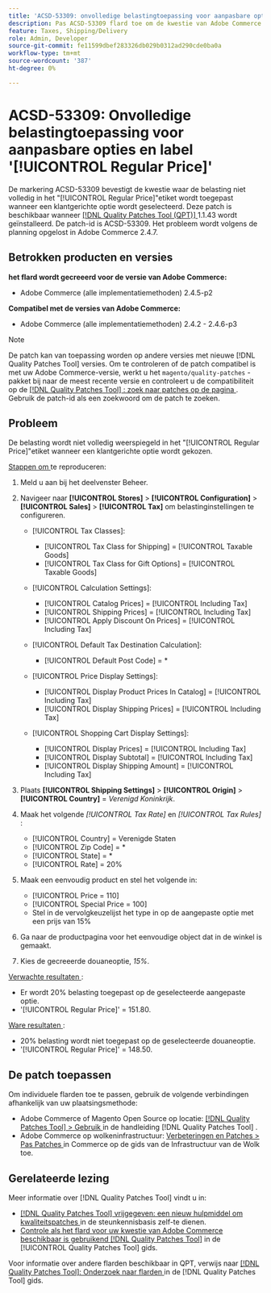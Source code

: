 ```yaml
---
title: 'ACSD-53309: onvolledige belastingtoepassing voor aanpasbare opties en [!UICONTROL Regular Price] label'
description: Pas ACSD-53309 flard toe om de kwestie van Adobe Commerce te bevestigen waar de belasting niet volledig in het "[!UICONTROL Regular Price]"etiket wordt toegepast wanneer een klantgerichte optie wordt geselecteerd.
feature: Taxes, Shipping/Delivery
role: Admin, Developer
source-git-commit: fe11599dbef283326db029b0312ad290cde0ba0a
workflow-type: tm+mt
source-wordcount: '387'
ht-degree: 0%

---
```


# ACSD-53309: Onvolledige belastingtoepassing voor aanpasbare opties en label &#39;[!UICONTROL Regular Price]&#39;

De markering ACSD-53309 bevestigt de kwestie waar de belasting niet volledig in het &quot;[!UICONTROL Regular Price]&quot;etiket wordt toegepast wanneer een klantgerichte optie wordt geselecteerd. Deze patch is beschikbaar wanneer [[!DNL Quality Patches Tool (QPT)] ](https://experienceleague.adobe.com/en/docs/commerce-knowledge-base/kb/announcements/commerce-announcements/magento-quality-patches-released-new-tool-to-self-serve-quality-patches) 1.1.43 wordt geïnstalleerd. De patch-id is ACSD-53309. Het probleem wordt volgens de planning opgelost in Adobe Commerce 2.4.7.

## Betrokken producten en versies

**het flard wordt gecreeerd voor de versie van Adobe Commerce:**

* Adobe Commerce (alle implementatiemethoden) 2.4.5-p2

**Compatibel met de versies van Adobe Commerce:**

* Adobe Commerce (alle implementatiemethoden) 2.4.2 - 2.4.6-p3

>[!NOTE]
>
>De patch kan van toepassing worden op andere versies met nieuwe [!DNL Quality Patches Tool] versies. Om te controleren of de patch compatibel is met uw Adobe Commerce-versie, werkt u het `magento/quality-patches` -pakket bij naar de meest recente versie en controleert u de compatibiliteit op de [[!DNL Quality Patches Tool] : zoek naar patches op de pagina ](https://experienceleague.adobe.com/tools/commerce-quality-patches/index.html) . Gebruik de patch-id als een zoekwoord om de patch te zoeken.

## Probleem

De belasting wordt niet volledig weerspiegeld in het &quot;[!UICONTROL Regular Price]&quot;etiket wanneer een klantgerichte optie wordt gekozen.

<u> Stappen om </u> te reproduceren:

1. Meld u aan bij het deelvenster Beheer.
1. Navigeer naar **[!UICONTROL Stores]** > **[!UICONTROL Configuration]** > **[!UICONTROL Sales]** > **[!UICONTROL Tax]** om belastinginstellingen te configureren.

   * [!UICONTROL Tax Classes]:

      * [!UICONTROL Tax Class for Shipping] = [!UICONTROL Taxable Goods]
      * [!UICONTROL Tax Class for Gift Options] = [!UICONTROL Taxable Goods]

   * [!UICONTROL Calculation Settings]:

      * [!UICONTROL Catalog Prices] = [!UICONTROL Including Tax]
      * [!UICONTROL Shipping Prices] = [!UICONTROL Including Tax]
      * [!UICONTROL Apply Discount On Prices] = [!UICONTROL Including Tax]

   * [!UICONTROL Default Tax Destination Calculation]:

      * [!UICONTROL Default Post Code] = *

   * [!UICONTROL Price Display Settings]:

      * [!UICONTROL Display Product Prices In Catalog] = [!UICONTROL Including Tax]
      * [!UICONTROL Display Shipping Prices] = [!UICONTROL Including Tax]

   * [!UICONTROL Shopping Cart Display Settings]:

      * [!UICONTROL Display Prices] = [!UICONTROL Including Tax]
      * [!UICONTROL Display Subtotal] = [!UICONTROL Including Tax]
      * [!UICONTROL Display Shipping Amount] = [!UICONTROL Including Tax]

1. Plaats **[!UICONTROL Shipping Settings]** > **[!UICONTROL Origin]** > **[!UICONTROL Country]** = *Verenigd Koninkrijk*.

1. Maak het volgende *[!UICONTROL Tax Rate]* en *[!UICONTROL Tax Rules]* :

   * [!UICONTROL Country] = Verenigde Staten
   * [!UICONTROL Zip Code] = *
   * [!UICONTROL State] = *
   * [!UICONTROL Rate] = 20%
1. Maak een eenvoudig product en stel het volgende in:
   * [!UICONTROL Price = 110]
   * [!UICONTROL Special Price = 100]
   * Stel in de vervolgkeuzelijst het type in op de aangepaste optie met een prijs van 15%
1. Ga naar de productpagina voor het eenvoudige object dat in de winkel is gemaakt.
1. Kies de gecreeerde douaneoptie, *15%*.

<u> Verwachte resultaten </u>:

* Er wordt 20% belasting toegepast op de geselecteerde aangepaste optie.
* &#39;[!UICONTROL Regular Price]&#39; = 151.80.

<u> Ware resultaten </u>:

* 20% belasting wordt niet toegepast op de geselecteerde douaneoptie.
* &#39;[!UICONTROL Regular Price]&#39; = 148.50.

## De patch toepassen

Om individuele flarden toe te passen, gebruik de volgende verbindingen afhankelijk van uw plaatsingsmethode:

* Adobe Commerce of Magento Open Source op locatie: [[!DNL Quality Patches Tool]  > Gebruik ](/help/tools/quality-patches-tool/usage.md) in de handleiding [!DNL Quality Patches Tool] .
* Adobe Commerce op wolkeninfrastructuur: [ Verbeteringen en Patches > Pas Patches ](https://experienceleague.adobe.com/docs/commerce-cloud-service/user-guide/develop/upgrade/apply-patches.html) in Commerce op de gids van de Infrastructuur van de Wolk toe.

## Gerelateerde lezing

Meer informatie over [!DNL Quality Patches Tool] vindt u in:

* [[!DNL Quality Patches Tool]  vrijgegeven: een nieuw hulpmiddel om kwaliteitspatches ](https://experienceleague.adobe.com/en/docs/commerce-knowledge-base/kb/announcements/commerce-announcements/magento-quality-patches-released-new-tool-to-self-serve-quality-patches) in de steunkennisbasis zelf-te dienen.
* [ Controle als het flard voor uw kwestie van Adobe Commerce beschikbaar is gebruikend  [!DNL Quality Patches Tool]](/help/tools/quality-patches-tool/patches-available-in-qpt/check-patch-for-magento-issue-with-magento-quality-patches.md) in de [!UICONTROL Quality Patches Tool] gids.


Voor informatie over andere flarden beschikbaar in QPT, verwijs naar [[!DNL Quality Patches Tool]: Onderzoek naar flarden ](https://experienceleague.adobe.com/tools/commerce-quality-patches/index.html) in de [!DNL Quality Patches Tool] gids.
